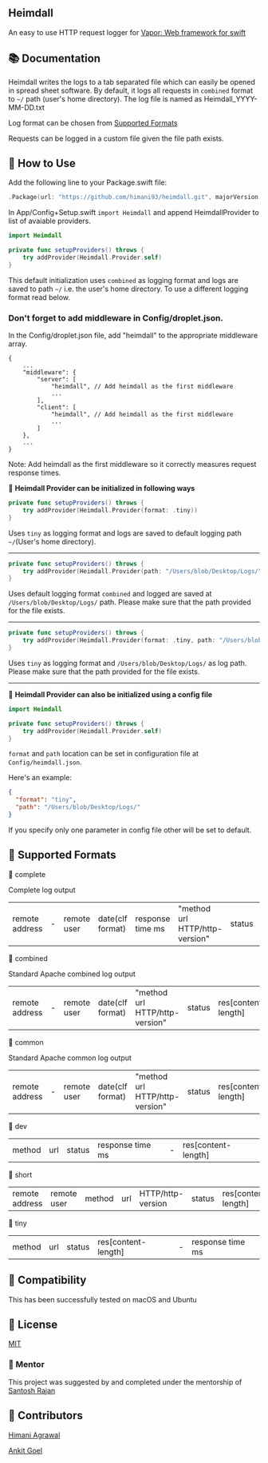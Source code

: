 Heimdall
---
An easy to use HTTP request logger for [Vapor: Web framework for swift](http://github.com/vapor/vapor)

## 📚 Documentation

Heimdall writes the logs to a tab separated file which can easily be opened in spread sheet software. By default, it logs all requests in ```combined``` format to ```~/``` path (user's home directory). The log file is named as Heimdall_YYYY-MM-DD.txt

Log format can be chosen from [Supported Formats](https://github.com/himani93/heimdall/blob/master/README.md#-supported-formats)

Requests can be logged in a custom file given the file path exists.

## 📓 How to Use

Add the following line to your Package.swift file:
```swift
.Package(url: "https://github.com/himani93/heimdall.git", majorVersion: 1)
```

In App/Config+Setup.swift ```import Heimdall``` and append
HeimdallProvider to list of avaiable providers.

```swift
import Heimdall

private func setupProviders() throws {
    try addProvider(Heimdall.Provider.self)
}
```

This default initialization uses `combined` as logging format and logs are saved to path `~/` i.e. the user's home directory.
To use a different logging format read below.

### Don't forget to add middleware in Config/droplet.json.
In the Config/droplet.json file, add "heimdall" to the appropriate middleware array.

```
{
    ...
    "middleware": {
        "server": [
            "heimdall", // Add heimdall as the first middleware
            ...
        ],
        "client": [
            "heimdall", // Add heimdall as the first middleware
            ...
        ]
    },
    ...
}
```

Note: Add heimdall as the first middleware so it correctly measures request response times.

:triangular_flag_on_post: **Heimdall Provider can be initialized in following ways**

```swift
private func setupProviders() throws {
    try addProvider(Heimdall.Provider(format: .tiny))
}
```

Uses `tiny` as logging format and logs are saved to default logging path `~/`(User's home directory).

---

```swift
private func setupProviders() throws {
    try addProvider(Heimdall.Provider(path: "/Users/blob/Desktop/Logs/"))
}
```

Uses default logging format `combined` and logged are saved at `/Users/blob/Desktop/Logs/` path. Please make sure that the path provided for the file exists.

---

```swift
private func setupProviders() throws {
    try addProvider(Heimdall.Provider(format: .tiny, path: "/Users/blob/Desktop/Logs/"))
}
```

Uses `tiny` as logging format and `/Users/blob/Desktop/Logs/` as log path. Please make sure that the path provided for the file exists.

---

:triangular_flag_on_post: **Heimdall Provider can also be initialized using a config file**

```swift
import Heimdall

private func setupProviders() throws {
    try addProvider(Heimdall.Provider.self)
}
```

```format``` and ```path``` location can be set in configuration file at ```Config/heimdall.json```.

Here's an example:

```json
{
  "format": "tiny",
  "path": "/Users/blob/Desktop/Logs/"
}
```
If you specify only one parameter in config file other will be set to default.

## 📒 Supported Formats

  :small_blue_diamond: complete

  Complete log output

| | | | | | | | | | |
|---|---|---|---|---|---|---|---|---|---|
|remote address|-|remote user|date(clf format)|response time ms|"method url HTTP/http-version"|status|res[content-length]|"referrer"|"user-agent"|

  :small_blue_diamond: combined

  Standard Apache combined log output

| | | | | | | | | |
|---|---|---|---|---|---|---|---|---|
|remote address|-|remote user|date(clf format)|"method url HTTP/http-version"|status|res[content-length]|"referrer"|"user-agent"|

  :small_blue_diamond: common

  Standard Apache common log output

| | | | | | | |
|---|---|---|---|---|---|---|
|remote address|-|remote user|date(clf format)|"method url HTTP/http-version"|status|res[content-length]|

  :small_blue_diamond: dev

| | | | | | |
|---|---|---|---|---|---|
|method|url|status|response time ms|-|res[content-length]|


  :small_blue_diamond: short

| | | | | | | | | |
|---|---|---|---|---|---|---|---|---|
|remote address|remote user|method|url|HTTP/http-version|status|res[content-length]|-|response time ms|


  :small_blue_diamond: tiny

| | | | | | |
|---|---|---|---|---|---|
|method|url|status|res[content-length]|-|response time ms|

## 🔧 Compatibility

  This has been successfully tested on macOS and Ubuntu

## 📝 License

  [MIT](http://github.com/himani93/heimdall/blob/master/LICENSE.txt)

### 👤 Mentor

  This project was suggested by and completed under the mentorship of [Santosh Rajan](https://github.com/santoshrajan)

## 👥 Contributors

  [Himani Agrawal](https://github.com/himani93)

  [Ankit Goel](https://github.com/ankit1ank)
